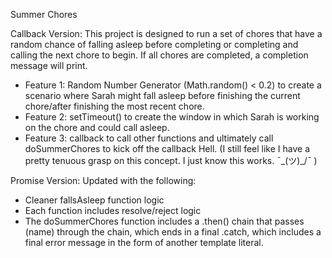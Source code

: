Summer Chores

Callback Version:
This project is designed to run a set of chores that have a random chance of falling asleep before completing
or completing and calling the next chore to begin. If all chores are completed, a completion message will print.

- Feature 1: Random Number Generator (Math.random() < 0.2) to create a scenario where Sarah might fall asleep
before finishing the current chore/after finishing the most recent chore.
- Feature 2: setTimeout() to create the window in which Sarah is working on the chore and could call asleep.
- Feature 3: callback to call other functions and ultimately call doSummerChores to kick off the callback Hell.
  (I still feel like I have a pretty tenuous grasp on this concept. I just know this works. ¯\_(ツ)_/¯ )


Promise Version:
Updated with the following:
- Cleaner fallsAsleep function logic
- Each function includes resolve/reject logic
- The doSummerChores function includes a .then() chain that passes (name) through the chain, which ends in a final .catch, which includes a final error message in the form of another template literal.